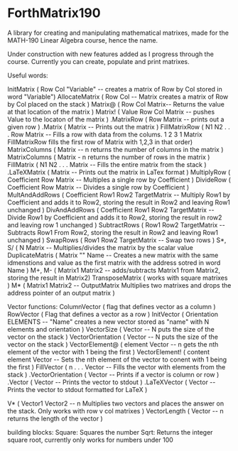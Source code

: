 # ForthMatrix190
A library for creating and manipulating mathematical matrixes, made for the MATH-190 Linear Algebra course, hence the name. 

Under construction with new features added as I progress through the course.  Currently you can create, populate and print matrixes.  

Useful words:


InitMatrix ( Row Col "Variable" -- creates a matrix of Row by Col stored in word "Variable") 
AllocateMatrix ( Row Col -- Matrix creates a matrix of Row by Col placed on the stack ) 
Matrix@ ( Row Col Matrix-- Returns the value at that location of the matrix ) 
Matrix! ( Value Row Col Matrix -- pushes Value to the locaton of the matrix )
.MatrixRow ( Row Matrix -- prints out a given row )
.Matrix ( Matrix --   Prints out the matrix )
FillMatrixRow ( N1 N2 . . . Row Matrix -- Fills a row with data from the colums.  1 2 3 1 Matrix FillMatrixRow fills the first row of Matrix with 1,2,3 in that order)
MatrixColumns ( Matrix -- n returns the number of columns in the matrix ) 
MatrixColumns ( Matrix - n returns the number of rows in the matrix )
FillMatrix ( N1 N2 . . . Matrix -- Fills the entire matrix from the stack )  
.LaTeXMatrix ( Matrix --  Prints out the matrix in LaTex format )
MultiplyRow ( Coefficient Row Matrix -- Multiples a single row by Coefficient )
DivideRow ( Coefficient Row Matrix -- Divides a single row by Coefficient )
MultAndAddRows ( Coefficient Row1 Row2 TargetMatrix -- Multiply Row1 by Coefficient and adds it to Row2, storing the result in Row2 and leaving Row1 unchanged )
DivAndAddRows ( Coefficient Row1 Row2 TargetMatrix -- Divide Row1 by Coefficient and adds it to Row2, storing the result in row2 and leaving row 1 unchanged )
SubtractRows ( Row1 Row2 TargetMatrix -- Subtracts Row1 From Row2, storing the result in Row2 and leaving Row1 unchanged ) 
SwapRows ( Row1 Row2 TargetMatrix -- Swap two rows )
S*, S/ ( N Matrix -- Multiplies/divides the matrix by the scalar value
DuplicateMatris ( Matrix "<spaces>" Name -- Creates a new matrix with the same idmenstions and value as the first matrix with the address sotred in word Name )
M+, M- ( Matrix1 Matrix2 -- adds/subtracts Matrix1 from Matrix2, storing the result in Matrix2)
TransposeMatrix ( works with square matrixes )
M* ( Matrix1 Matrix2 -- OutputMatrix Multiplies two matrixes and drops the address pointer of an output matrix ) 

Vector functions: 
ColumnVector ( flag that defines vector as a column )
RowVector ( Flag that defines a vector as a row ) 
InitVector ( Orientation ELEMENTS -- "Name" creates a new vector stored as "name" with N elements and orientation ) 
VectorSize ( Vector -- N puts the size of the vector on the stack ) 
VectorOrientation ( Vector -- N puts the size of the vector on the stack )
VectorElement@ ( element Vector -- n gets the nth element of the vector with 1 being the first )
VectorElement! ( content element Vector -- Sets the nth element of the vector to conent with 1 being the first )
FillVector ( n  . . . Vector -- Fills the vector with elements from the stack ) 
.VectorOrientation ( Vector -- Prints if a vector is column or row ) 
.Vector ( Vector -- Prints the vector to stdout ) 
.LaTeXVector ( Vector -- Prints the vector to stdout formatted for LaTeX ) 

V* ( Vector1 Vector2 -- n Multiplies two vectors and places the answer on the stack.  Only works with row v col matrixes ) 
VectorLength ( Vector -- n returns the length of the vector )

building blocks:
Square: Squares the number
Sqrt: Returns the integer square root, currently only works for numbers under 100



